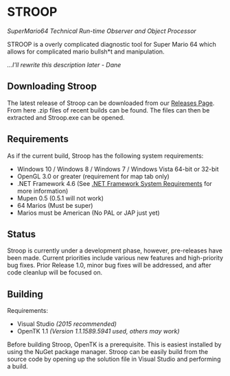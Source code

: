 # STROOP
*SuperMario64 Technical Run-time Observer and Object Processor*

  STROOP is a overly complicated diagnostic tool for Super Mario 64 which allows for complicated mario bullsh*t and manipulation. 
  
  *...I'll rewrite this description later - Dane*
  
       
## Downloading Stroop

The latest release of Stroop can be downloaded from our [Releases Page](https://github.com/SM64-STROOP/STROOP/releases). From here .zip files of recent builds can be found. The files can then be extracted and Stroop.exe can be opened.
  
## Requirements

  As if the current build, Stroop has the following system requirements:
  * Windows 10 / Windows 8 / Windows 7 / Windows Vista 64-bit or 32-bit
  * OpenGL 3.0 or greater (requirement for map tab only)
  * .NET Framework 4.6 (See [.NET Framework System Requirements](https://msdn.microsoft.com/en-us/library/8z6watww(v=vs.110).aspx) for more information)
  * Mupen 0.5 (0.5.1 will not work)
  * 64 Marios (Must be super)
  * Marios must be American (No PAL or JAP just yet)
  
## Status 
  
  Stroop is currently under a development phase, however, pre-releases have been made. Current priorities include various new features and high-priority bug fixes. Prior Release 1.0, minor bug fixes will be addressed, and after code cleanlup will be focused on.
 
## Building

Requirements:
  * Visual Studio *(2015 recommended)*
  * OpenTK 1.1 *(Version 1.1.1589.5941 used, others may work)*
  
Before building Stroop, OpenTK is a prerequisite. This is easiest installed by using the NuGet package manager. Stroop can be easily build from the source code by opening up the solution file in Visual Studio and performing a build. 
